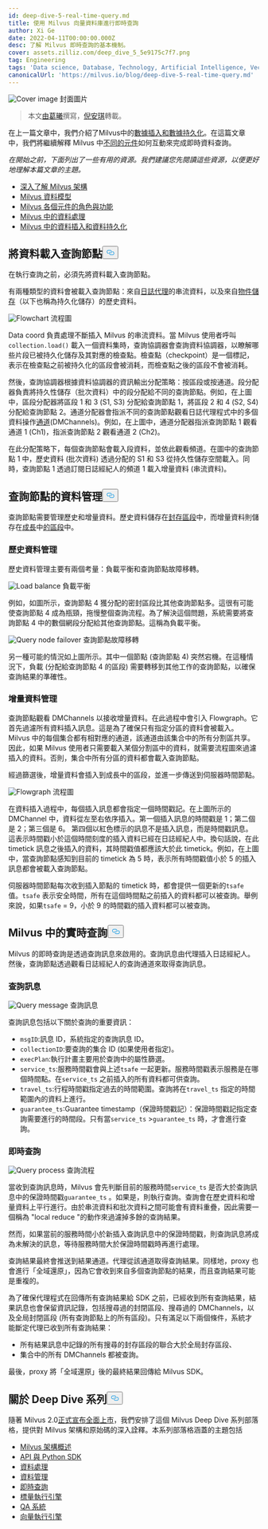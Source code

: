 ```yaml
---
id: deep-dive-5-real-time-query.md
title: 使用 Milvus 向量資料庫進行即時查詢
author: Xi Ge
date: 2022-04-11T00:00:00.000Z
desc: 了解 Milvus 即時查詢的基本機制。
cover: assets.zilliz.com/deep_dive_5_5e9175c7f7.png
tag: Engineering
tags: 'Data science, Database, Technology, Artificial Intelligence, Vector Management'
canonicalUrl: 'https://milvus.io/blog/deep-dive-5-real-time-query.md'
---
```

<p>
  
   <span class="img-wrapper"> <img translate="no" src="https://assets.zilliz.com/deep_dive_5_5e9175c7f7.png" alt="Cover image" class="doc-image" id="cover-image" />
   </span> <span class="img-wrapper"> <span>封面圖片</span> </span></p>
<blockquote>
<p>本文<a href="https://github.com/xige-16">由葛曦</a>撰寫，<a href="https://www.linkedin.com/in/yiyun-n-2aa713163/">倪安琪</a>轉載。</p>
</blockquote>
<p>在上一篇文章中，我們介紹了Milvus中的<a href="https://milvus.io/blog/deep-dive-4-data-insertion-and-data-persistence.md">數據插入和數據持久化</a>。在這篇文章中，我們將繼續解釋 Milvus 中<a href="https://milvus.io/blog/deep-dive-1-milvus-architecture-overview.md">不同的元件</a>如何互動來完成即時資料查詢。</p>
<p><em>在開始之前，下面列出了一些有用的資源。我們建議您先閱讀這些資源，以便更好地理解本篇文章的主題。</em></p>
<ul>
<li><a href="https://milvus.io/blog/deep-dive-1-milvus-architecture-overview.md">深入了解 Milvus 架構</a></li>
<li><a href="https://milvus.io/blog/deep-dive-1-milvus-architecture-overview.md#Data-Model">Milvus 資料模型</a></li>
<li><a href="https://milvus.io/docs/v2.0.x/four_layers.md">Milvus 各個元件的角色與功能</a></li>
<li><a href="https://milvus.io/blog/deep-dive-3-data-processing.md">Milvus 中的資料處理</a></li>
<li><a href="https://milvus.io/blog/deep-dive-4-data-insertion-and-data-persistence.md">Milvus 中的資料插入和資料持久化</a></li>
</ul>
<h2 id="Load-data-to-query-node" class="common-anchor-header">將資料載入查詢節點<button data-href="#Load-data-to-query-node" class="anchor-icon" translate="no">
      <svg translate="no"
        aria-hidden="true"
        focusable="false"
        height="20"
        version="1.1"
        viewBox="0 0 16 16"
        width="16"
      >
        <path
          fill="#0092E4"
          fill-rule="evenodd"
          d="M4 9h1v1H4c-1.5 0-3-1.69-3-3.5S2.55 3 4 3h4c1.45 0 3 1.69 3 3.5 0 1.41-.91 2.72-2 3.25V8.59c.58-.45 1-1.27 1-2.09C10 5.22 8.98 4 8 4H4c-.98 0-2 1.22-2 2.5S3 9 4 9zm9-3h-1v1h1c1 0 2 1.22 2 2.5S13.98 12 13 12H9c-.98 0-2-1.22-2-2.5 0-.83.42-1.64 1-2.09V6.25c-1.09.53-2 1.84-2 3.25C6 11.31 7.55 13 9 13h4c1.45 0 3-1.69 3-3.5S14.5 6 13 6z"
        ></path>
      </svg>
    </button></h2><p>在執行查詢之前，必須先將資料載入查詢節點。</p>
<p>有兩種類型的資料會被載入查詢節點：來自<a href="https://milvus.io/docs/v2.0.x/four_layers.md#Log-broker">日誌代理</a>的串流資料，以及來自<a href="https://milvus.io/docs/v2.0.x/four_layers.md#Object-storage">物件儲存</a>（以下也稱為持久化儲存）的歷史資料。</p>
<p>
  
   <span class="img-wrapper"> <img translate="no" src="https://assets.zilliz.com/flowchart_b1c51dfdaa.png" alt="Flowchart" class="doc-image" id="flowchart" />
   </span> <span class="img-wrapper"> <span>流程圖</span> </span></p>
<p>Data coord 負責處理不斷插入 Milvus 的串流資料。當 Milvus 使用者呼叫<code translate="no">collection.load()</code> 載入一個資料集時，查詢協調器會查詢資料協調器，以瞭解哪些片段已被持久化儲存及其對應的檢查點。檢查點（checkpoint）是一個標記，表示在檢查點之前被持久化的區段會被消耗，而檢查點之後的區段不會被消耗。</p>
<p>然後，查詢協調器根據資料協調器的資訊輸出分配策略：按區段或按通道。段分配器負責將持久性儲存（批次資料）中的段分配給不同的查詢節點。例如，在上圖中，區段分配器將區段 1 和 3 (S1, S3) 分配給查詢節點 1，將區段 2 和 4 (S2, S4) 分配給查詢節點 2。通道分配器會指派不同的查詢節點觀看日誌代理程式中的多個資料操作<a href="https://milvus.io/docs/v2.0.x/data_processing.md#Data-insertion">通道</a>(DMChannels)。例如，在上圖中，通道分配器指派查詢節點 1 觀看通道 1 (Ch1)，指派查詢節點 2 觀看通道 2 (Ch2)。</p>
<p>在此分配策略下，每個查詢節點會載入段資料，並依此觀看頻道。在圖中的查詢節點 1 中，歷史資料 (批次資料) 透過分配的 S1 和 S3 從持久性儲存空間載入。同時，查詢節點 1 透過訂閱日誌經紀人的頻道 1 載入增量資料 (串流資料)。</p>
<h2 id="Data-management-in-query-node" class="common-anchor-header">查詢節點的資料管理<button data-href="#Data-management-in-query-node" class="anchor-icon" translate="no">
      <svg translate="no"
        aria-hidden="true"
        focusable="false"
        height="20"
        version="1.1"
        viewBox="0 0 16 16"
        width="16"
      >
        <path
          fill="#0092E4"
          fill-rule="evenodd"
          d="M4 9h1v1H4c-1.5 0-3-1.69-3-3.5S2.55 3 4 3h4c1.45 0 3 1.69 3 3.5 0 1.41-.91 2.72-2 3.25V8.59c.58-.45 1-1.27 1-2.09C10 5.22 8.98 4 8 4H4c-.98 0-2 1.22-2 2.5S3 9 4 9zm9-3h-1v1h1c1 0 2 1.22 2 2.5S13.98 12 13 12H9c-.98 0-2-1.22-2-2.5 0-.83.42-1.64 1-2.09V6.25c-1.09.53-2 1.84-2 3.25C6 11.31 7.55 13 9 13h4c1.45 0 3-1.69 3-3.5S14.5 6 13 6z"
        ></path>
      </svg>
    </button></h2><p>查詢節點需要管理歷史和增量資料。歷史資料儲存在<a href="https://milvus.io/blog/deep-dive-4-data-insertion-and-data-persistence.md#Sealed-segment">封存區段</a>中，而增量資料則儲存在<a href="https://milvus.io/blog/deep-dive-4-data-insertion-and-data-persistence.md#Growing-segment">成長</a>中<a href="https://milvus.io/blog/deep-dive-4-data-insertion-and-data-persistence.md#Growing-segment">的區段</a>中。</p>
<h3 id="Historical-data-management" class="common-anchor-header">歷史資料管理</h3><p>歷史資料管理主要有兩個考量：負載平衡和查詢節點故障移轉。</p>
<p>
  
   <span class="img-wrapper"> <img translate="no" src="https://assets.zilliz.com/load_balance_c77e22bb5c.png" alt="Load balance" class="doc-image" id="load-balance" />
   </span> <span class="img-wrapper"> <span>負載平衡</span> </span></p>
<p>例如，如圖所示，查詢節點 4 獲分配的密封區段比其他查詢節點多。這很有可能使查詢節點 4 成為瓶頸，拖慢整個查詢流程。為了解決這個問題，系統需要將查詢節點 4 中的數個網段分配給其他查詢節點。這稱為負載平衡。</p>
<p>
  
   <span class="img-wrapper"> <img translate="no" src="https://assets.zilliz.com/Query_node_failover_3278c0e307.png" alt="Query node failover" class="doc-image" id="query-node-failover" />
   </span> <span class="img-wrapper"> <span>查詢節點故障移轉</span> </span></p>
<p>另一種可能的情況如上圖所示。其中一個節點 (查詢節點 4) 突然宕機。在這種情況下，負載 (分配給查詢節點 4 的區段) 需要轉移到其他工作的查詢節點，以確保查詢結果的準確性。</p>
<h3 id="Incremental-data-management" class="common-anchor-header">增量資料管理</h3><p>查詢節點觀看 DMChannels 以接收增量資料。在此過程中會引入 Flowgraph。它首先過濾所有資料插入訊息。這是為了確保只有指定分區的資料會被載入。Milvus 中的每個集合都有相對應的通道，該通道由該集合中的所有分割區共享。因此，如果 Milvus 使用者只需要載入某個分割區中的資料，就需要流程圖來過濾插入的資料。否則，集合中所有分區的資料都會載入查詢節點。</p>
<p>經過篩選後，增量資料會插入到成長中的區段，並進一步傳送到伺服器時間節點。</p>
<p>
  
   <span class="img-wrapper"> <img translate="no" src="https://assets.zilliz.com/flow_graph_dc58651367.png" alt="Flowgraph" class="doc-image" id="flowgraph" />
   </span> <span class="img-wrapper"> <span>流程圖</span> </span></p>
<p>在資料插入過程中，每個插入訊息都會指定一個時間戳記。在上圖所示的 DMChannel 中，資料從左至右依序插入。第一個插入訊息的時間戳是 1；第二個是 2；第三個是 6。 第四個以紅色標示的訊息不是插入訊息，而是時間戳訊息。這表示時間戳小於這個時間刻度的插入資料已經在日誌經紀人中。換句話說，在此 timetick 訊息之後插入的資料，其時間戳值都應該大於此 timetick。例如，在上圖中，當查詢節點感知到目前的 timetick 為 5 時，表示所有時間戳值小於 5 的插入訊息都會被載入查詢節點。</p>
<p>伺服器時間節點每次收到插入節點的 timetick 時，都會提供一個更新的<code translate="no">tsafe</code> 值。<code translate="no">tsafe</code> 表示安全時間，所有在這個時間點之前插入的資料都可以被查詢。舉例來說，如果<code translate="no">tsafe</code> = 9，小於 9 的時間戳的插入資料都可以被查詢。</p>
<h2 id="Real-time-query-in-Milvus" class="common-anchor-header">Milvus 中的實時查詢<button data-href="#Real-time-query-in-Milvus" class="anchor-icon" translate="no">
      <svg translate="no"
        aria-hidden="true"
        focusable="false"
        height="20"
        version="1.1"
        viewBox="0 0 16 16"
        width="16"
      >
        <path
          fill="#0092E4"
          fill-rule="evenodd"
          d="M4 9h1v1H4c-1.5 0-3-1.69-3-3.5S2.55 3 4 3h4c1.45 0 3 1.69 3 3.5 0 1.41-.91 2.72-2 3.25V8.59c.58-.45 1-1.27 1-2.09C10 5.22 8.98 4 8 4H4c-.98 0-2 1.22-2 2.5S3 9 4 9zm9-3h-1v1h1c1 0 2 1.22 2 2.5S13.98 12 13 12H9c-.98 0-2-1.22-2-2.5 0-.83.42-1.64 1-2.09V6.25c-1.09.53-2 1.84-2 3.25C6 11.31 7.55 13 9 13h4c1.45 0 3-1.69 3-3.5S14.5 6 13 6z"
        ></path>
      </svg>
    </button></h2><p>Milvus 的即時查詢是透過查詢訊息來啟用的。查詢訊息由代理插入日誌經紀人。然後，查詢節點透過觀看日誌經紀人的查詢通道來取得查詢訊息。</p>
<h3 id="Query-message" class="common-anchor-header">查詢訊息</h3><p>
  
   <span class="img-wrapper"> <img translate="no" src="https://assets.zilliz.com/query_message_4d57814f47.png" alt="Query message" class="doc-image" id="query-message" />
   </span> <span class="img-wrapper"> <span>查詢訊息</span> </span></p>
<p>查詢訊息包括以下關於查詢的重要資訊：</p>
<ul>
<li><code translate="no">msgID</code>:訊息 ID，系統指定的查詢訊息 ID。</li>
<li><code translate="no">collectionID</code>:要查詢的集合 ID (如果使用者指定)。</li>
<li><code translate="no">execPlan</code>:執行計畫主要用於查詢中的屬性篩選。</li>
<li><code translate="no">service_ts</code>:服務時間戳會與上述<code translate="no">tsafe</code> 一起更新。服務時間戳表示服務是在哪個時間點。在<code translate="no">service_ts</code> 之前插入的所有資料都可供查詢。</li>
<li><code translate="no">travel_ts</code>:行程時間戳指定過去的時間範圍。查詢將在<code translate="no">travel_ts</code> 指定的時間範圍內的資料上進行。</li>
<li><code translate="no">guarantee_ts</code>:Guarantee timestamp（保證時間戳記）：保證時間戳記指定查詢需要進行的時間段。只有當<code translate="no">service_ts</code> &gt;<code translate="no">guarantee_ts</code> 時，才會進行查詢。</li>
</ul>
<h3 id="Real-time-query" class="common-anchor-header">即時查詢</h3><p>
  
   <span class="img-wrapper"> <img translate="no" src="https://assets.zilliz.com/query_process_7f676972d8.png" alt="Query process" class="doc-image" id="query-process" />
   </span> <span class="img-wrapper"> <span>查詢流程</span> </span></p>
<p>當收到查詢訊息時，Milvus 會先判斷目前的服務時間<code translate="no">service_ts</code> 是否大於查詢訊息中的保證時間戳<code translate="no">guarantee_ts</code> 。如果是，則執行查詢。查詢會在歷史資料和增量資料上平行進行。由於串流資料和批次資料之間可能會有資料重疊，因此需要一個稱為 "local reduce "的動作來過濾掉多餘的查詢結果。</p>
<p>然而，如果當前的服務時間小於新插入查詢訊息中的保證時間戳，則查詢訊息將成為未解決的訊息，等待服務時間大於保證時間戳時再進行處理。</p>
<p>查詢結果最終會推送到結果通道。代理從該通道取得查詢結果。同樣地，proxy 也會進行「全域還原」，因為它會收到來自多個查詢節點的結果，而且查詢結果可能是重複的。</p>
<p>為了確保代理程式在回傳所有查詢結果給 SDK 之前，已經收到所有查詢結果，結果訊息也會保留資訊記錄，包括搜尋過的封閉區段、搜尋過的 DMChannels，以及全局封閉區段 (所有查詢節點上的所有區段)。只有滿足以下兩個條件，系統才能斷定代理已收到所有查詢結果：</p>
<ul>
<li>所有結果訊息中記錄的所有搜尋的封存區段的聯合大於全局封存區段、</li>
<li>集合中的所有 DMChannels 都被查詢。</li>
</ul>
<p>最後，proxy 將「全域還原」後的最終結果回傳給 Milvus SDK。</p>
<h2 id="About-the-Deep-Dive-Series" class="common-anchor-header">關於 Deep Dive 系列<button data-href="#About-the-Deep-Dive-Series" class="anchor-icon" translate="no">
      <svg translate="no"
        aria-hidden="true"
        focusable="false"
        height="20"
        version="1.1"
        viewBox="0 0 16 16"
        width="16"
      >
        <path
          fill="#0092E4"
          fill-rule="evenodd"
          d="M4 9h1v1H4c-1.5 0-3-1.69-3-3.5S2.55 3 4 3h4c1.45 0 3 1.69 3 3.5 0 1.41-.91 2.72-2 3.25V8.59c.58-.45 1-1.27 1-2.09C10 5.22 8.98 4 8 4H4c-.98 0-2 1.22-2 2.5S3 9 4 9zm9-3h-1v1h1c1 0 2 1.22 2 2.5S13.98 12 13 12H9c-.98 0-2-1.22-2-2.5 0-.83.42-1.64 1-2.09V6.25c-1.09.53-2 1.84-2 3.25C6 11.31 7.55 13 9 13h4c1.45 0 3-1.69 3-3.5S14.5 6 13 6z"
        ></path>
      </svg>
    </button></h2><p>隨著 Milvus 2.0<a href="https://milvus.io/blog/2022-1-25-annoucing-general-availability-of-milvus-2-0.md">正式宣布全面上市</a>，我們安排了這個 Milvus Deep Dive 系列部落格，提供對 Milvus 架構和原始碼的深入詮釋。本系列部落格涵蓋的主題包括</p>
<ul>
<li><a href="https://milvus.io/blog/deep-dive-1-milvus-architecture-overview.md">Milvus 架構概述</a></li>
<li><a href="https://milvus.io/blog/deep-dive-2-milvus-sdk-and-api.md">API 與 Python SDK</a></li>
<li><a href="https://milvus.io/blog/deep-dive-3-data-processing.md">資料處理</a></li>
<li><a href="https://milvus.io/blog/deep-dive-4-data-insertion-and-data-persistence.md">資料管理</a></li>
<li><a href="https://milvus.io/blog/deep-dive-5-real-time-query.md">即時查詢</a></li>
<li><a href="https://milvus.io/blog/deep-dive-7-query-expression.md">標量執行引擎</a></li>
<li><a href="https://milvus.io/blog/deep-dive-6-oss-qa.md">QA 系統</a></li>
<li><a href="https://milvus.io/blog/deep-dive-8-knowhere.md">向量執行引擎</a></li>
</ul>

